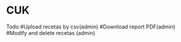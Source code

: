 # CUK

Todo
#Upload recetas by csv(admin)
#Download report PDF(admin)
#Modify and delete recetas (admin)
